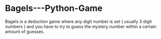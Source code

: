 # Bagels---Python-Game
Bagels is a deduction game where any digit number is set ( usually 3 digit numbers ) and you have to try to guess the mystery number within a certain amount of guesses.
